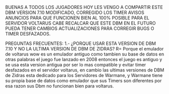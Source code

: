 BUENAS A TODOS LOS JUGADORES HOY LES VENGO A COMPARTIR ESTE DBM VERSION 7.10 MODIFICADO, CORREGIDO LOS TIMER AVISOS ANUNCIOS PARA QUE FUNCIONEN BIEN AL 100% POSIBLE PARA EL SERVIDOR VOLTARUS
CABE RECALCAR QUE ESTE DBM EN EL FUTURO PUEDA TENER CAMBIOS ACTUALIZACIONES PARA CORREGIR BUGS O TIMER DESFAZADOS.

PREGUNTAS FRECUENTES:
1.- ¿PORQUE USAR ESTA VERSION DE DBM 7.10 Y NO LA ULTIMA VERSION DE DBM DE ZIDRAS?
R= Porque el emulador de voltarus wow es un emulador antiguo como tambien su base de datos en otras palabras el juego fue lanzado en 2008 entonces el juego es antiguo
y se usa esta version antigua por ser lo mas compatible y evitar timer desfazados en el servidor voltarus, en cambio las ultimas versiones de DBM de Zidras esta dedicado
para los Servidores de Warmane, y Warmane tiene su propia base de datos como emulador que sus Timers son diferentes por esa razon sus Dbm no funcionan bien para voltarus.

